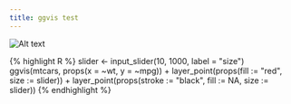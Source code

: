 ```yaml
---
title: ggvis test
---
```


![Alt text](//svg/ggvis-test.svg)

{% highlight R %}
slider <- input_slider(10, 1000, label = "size")
ggvis(mtcars, props(x = ~wt, y = ~mpg)) +
  layer_point(props(fill := "red", size := slider)) +
  layer_point(props(stroke := "black", fill := NA, size := slider))
{% endhighlight %}